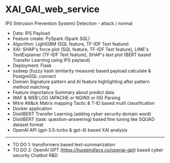 # XAI_GAI_web_service

IPS (Intrusion Prevention System) Detection - attack / normal

- Data: IPS Payload
- Feature create: PySpark (Spark SQL)
- Algorithm: LightGBM (SQL feature, TF-IDF Text feature)
- XAI: SHAP's force plot (SQL feature, TF-IDF Text feature), LIME's TextExplainer (TF-IDF Text feature), SHAP's text plot (BERT based Transfer Learning using IPS paylaod)
- Deployment: Flask
- ssdeep (fuzzy hash similarity measure) based payload calculate & PostgreSQL connect
- Domain Signature pattern and AI feature highlighting after pattern method matching
- Feature importance Summary about predict data
- WAF & WEB LOG (APACHE or NGINX or IIS) Parsing
- Mitre Att&ck Matrix mapping Tactic & T-ID based multi classification
- Docker application
- DistilBERT Transfer Learning (adding cyber security domain word)
- DistilBERT (task: question-answering) based fine tuning like SQUAD dataset format
- OpenAI API (gpt-3.5-turbo & gpt-4) based XAI analysis
-----
- TO DO 1: transformers based text-summarization
- TO DO 2: OpenAI GPT (https://huggingface.co/openai-gpt) based cyber security Chatbot R&D

